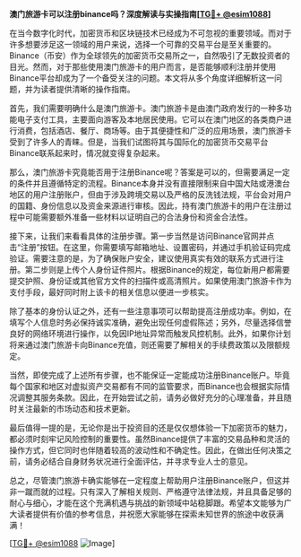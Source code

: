 **澳门旅游卡可以注册binance吗？深度解读与实操指南[[TG💪+ @esim1088](https://t.me/s/esim1088)]**

在当今数字化时代，加密货币和区块链技术已经成为不可忽视的重要领域。而对于许多想要涉足这一领域的用户来说，选择一个可靠的交易平台是至关重要的。Binance（币安）作为全球领先的加密货币交易所之一，自然吸引了无数投资者的目光。然而，对于那些使用澳门旅游卡的用户而言，是否能够顺利注册并使用Binance平台却成为了一个备受关注的问题。本文将从多个角度详细解析这一问题，并为读者提供清晰的操作指南。

首先，我们需要明确什么是澳门旅游卡。澳门旅游卡是由澳门政府发行的一种多功能电子支付工具，主要面向游客及本地居民使用。它可以在澳门地区的各类商户进行消费，包括酒店、餐厅、商场等。由于其便捷性和广泛的应用场景，澳门旅游卡受到了许多人的青睐。但是，当我们试图将其与国际化的加密货币交易平台Binance联系起来时，情况就变得复杂起来。

那么，澳门旅游卡究竟能否用于注册Binance呢？答案是可以的，但需要满足一定的条件并且遵循特定的流程。Binance本身并没有直接限制来自中国大陆或港澳台地区的用户注册账户，但由于涉及跨境交易以及严格的反洗钱法规，平台会对用户的国籍、身份信息以及资金来源进行审核。因此，持有澳门旅游卡的用户在注册过程中可能需要额外准备一些材料以证明自己的合法身份和资金合法性。

接下来，让我们来看看具体的注册步骤。第一步当然是访问Binance官网并点击“注册”按钮。在这里，你需要填写邮箱地址、设置密码，并通过手机验证码完成验证。需要注意的是，为了确保账户安全，建议使用真实有效的联系方式进行注册。第二步则是上传个人身份证件照片。根据Binance的规定，每位新用户都需要提交护照、身份证或其他官方文件的扫描件或高清照片。如果使用澳门旅游卡作为支付手段，最好同时附上该卡的相关信息以便进一步核实。

除了基本的身份认证之外，还有一些注意事项可以帮助提高注册成功率。例如，在填写个人信息时务必保持诚实准确，避免出现任何虚假陈述；另外，尽量选择信誉良好的网络环境进行操作，以免因IP地址异常而触发风控机制。此外，如果你计划将来通过澳门旅游卡向Binance充值，则还需要了解相关的手续费政策以及限额规定。

当然，即使完成了上述所有步骤，也不能保证一定能成功注册Binance账户。毕竟每个国家和地区对虚拟资产交易都有不同的监管要求，而Binance也会根据实际情况调整其服务条款。因此，在开始尝试之前，请务必做好充分的心理准备，并且随时关注最新的市场动态和技术更新。

最后值得一提的是，无论你是出于投资目的还是仅仅想体验一下加密货币的魅力，都必须时刻牢记风险控制的重要性。虽然Binance提供了丰富的交易品种和灵活的操作方式，但它同时也伴随着较高的波动性和不确定性。因此，在做出任何决策之前，请务必结合自身财务状况进行全面评估，并寻求专业人士的意见。

总之，尽管澳门旅游卡确实能够在一定程度上帮助用户注册Binance账户，但这并非一蹴而就的过程。只有深入了解相关规则、严格遵守法律法规，并且具备足够的耐心与细心，才能在这个充满机遇与挑战的新领域中站稳脚跟。希望本文能够为广大读者提供有价值的参考信息，并祝愿大家能够在探索未知世界的旅途中收获满满！

[[TG💪+ @esim1088](https://t.me/s/esim1088) ![Image](https://i.postimg.cc/4NQfJmqS/Snipaste-2025-05-13-00-14-12.png)]